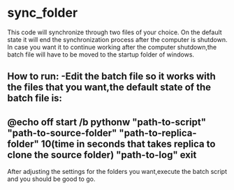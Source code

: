 # sync_folder
This code will synchronize through two files of your choice. On the default state it will end the synchronization process after the computer is shutdown. In case you want it to continue working after the computer shutdown,the batch file will have to be moved to the startup folder of windows. 

How to run:
-Edit the batch file so it works with the files that you want,the default state of the batch file  is:
----------------
@echo off 
start /b pythonw "path-to-script" "path-to-source-folder" "path-to-replica-folder" 10(time in seconds that takes replica to clone the source folder) "path-to-log"
exit
---------------

After adjusting the settings for the folders you want,execute the batch script and you should be good to go.
